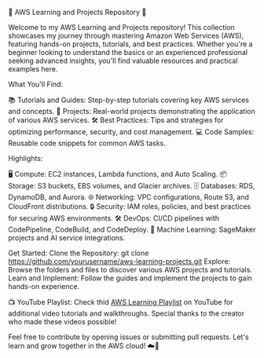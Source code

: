 🌟 AWS Learning and Projects Repository 🌟

Welcome to my AWS Learning and Projects repository! This collection showcases my journey through mastering Amazon Web Services (AWS), featuring hands-on projects, tutorials, and best practices. Whether you're a beginner looking to understand the basics or an experienced professional seeking advanced insights, you'll find valuable resources and practical examples here.

What You'll Find:

📚 Tutorials and Guides: Step-by-step tutorials covering key AWS services and concepts.
🚀 Projects: Real-world projects demonstrating the application of various AWS services.
🛠️ Best Practices: Tips and strategies for optimizing performance, security, and cost management.
💻 Code Samples: Reusable code snippets for common AWS tasks.

Highlights:

🖥️ Compute: EC2 instances, Lambda functions, and Auto Scaling.
📦 Storage: S3 buckets, EBS volumes, and Glacier archives.
🗄️ Databases: RDS, DynamoDB, and Aurora.
🌐 Networking: VPC configurations, Route 53, and CloudFront distributions.
🔒 Security: IAM roles, policies, and best practices for securing AWS environments.
🛠️ DevOps: CI/CD pipelines with CodePipeline, CodeBuild, and CodeDeploy.
🤖 Machine Learning: SageMaker projects and AI service integrations.

Get Started:
Clone the Repository: git clone https://github.com/yourusername/aws-learning-projects.git
Explore: Browse the folders and files to discover various AWS projects and tutorials.
Learn and Implement: Follow the guides and implement the projects to gain hands-on experience.

📺 YouTube Playlist:
Check thid [AWS Learning Playlist](https://www.youtube.com/playlist?list=PLdpzxOOAlwvLNOxX0RfndiYSt1Le9azze) on YouTube for additional video tutorials and walkthroughs. Special thanks to the creator who made these videos possible!

Feel free to contribute by opening issues or submitting pull requests. Let's learn and grow together in the AWS cloud! ☁️🚀
